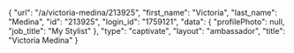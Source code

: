 {
    "url": "\/a\/victoria-medina\/213925",
    "first_name": "Victoria",
    "last_name": "Medina",
    "id": "213925",
    "login_id": "1759121",
    "data": {
        "profilePhoto": null,
        "job_title": "My Stylist"
    },
    "type": "captivate",
    "layout": "ambassador",
    "title": "Victoria Medina"
}